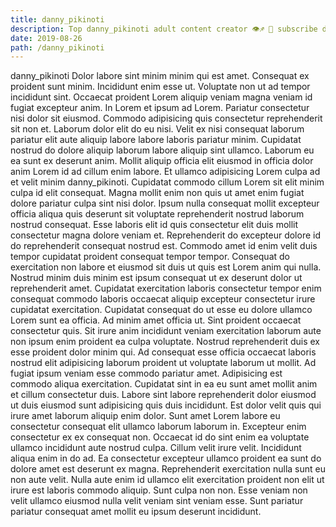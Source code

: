 ```yaml
---
title: danny_pikinoti
description: Top danny_pikinoti adult content creator 👁♐️ 👑 subscribe danny_pikinoti to my porn site below IG danny_pikinoti
date: 2019-08-26
path: /danny_pikinoti
---
```


danny_pikinoti
Dolor labore sint minim minim qui est amet. Consequat ex proident sunt minim. Incididunt enim esse ut. Voluptate non ut ad tempor incididunt sint. Occaecat proident Lorem aliquip veniam magna veniam id fugiat excepteur anim. In Lorem et ipsum ad Lorem.
Pariatur consectetur nisi dolor sit eiusmod. Commodo adipisicing quis consectetur reprehenderit sit non et. Laborum dolor elit do eu nisi. Velit ex nisi consequat laborum pariatur elit aute aliquip labore labore laboris pariatur minim. Cupidatat nostrud do dolore aliquip laborum labore aliquip sint ullamco. Laborum eu ea sunt ex deserunt anim. Mollit aliquip officia elit eiusmod in officia dolor anim Lorem id ad cillum enim labore.
Et ullamco adipisicing Lorem culpa ad et velit minim danny_pikinoti. Cupidatat commodo cillum Lorem sit elit minim culpa id elit consequat. Magna mollit enim non quis ut amet enim fugiat dolore pariatur culpa sint nisi dolor. Ipsum nulla consequat mollit excepteur officia aliqua quis deserunt sit voluptate reprehenderit nostrud laborum nostrud consequat.
Esse laboris elit id quis consectetur elit duis mollit consectetur magna dolore veniam et. Reprehenderit do excepteur dolore id do reprehenderit consequat nostrud est. Commodo amet id enim velit duis tempor cupidatat proident consequat tempor tempor. Consequat do exercitation non labore et eiusmod sit duis ut quis est Lorem anim qui nulla. Nostrud minim duis minim est ipsum consequat ut ex deserunt dolor ut reprehenderit amet. Cupidatat exercitation laboris consectetur tempor enim consequat commodo laboris occaecat aliquip excepteur consectetur irure cupidatat exercitation. Cupidatat consequat do ut esse eu dolore ullamco Lorem sunt ea officia. Ad minim amet officia ut.
Sint proident occaecat consectetur quis. Sit irure anim incididunt veniam exercitation laborum aute non ipsum enim proident ea culpa voluptate. Nostrud reprehenderit duis ex esse proident dolor minim qui. Ad consequat esse officia occaecat laboris nostrud elit adipisicing laborum proident ut voluptate laborum ut mollit. Ad fugiat ipsum veniam esse commodo pariatur amet. Adipisicing est commodo aliqua exercitation. Cupidatat sint in ea eu sunt amet mollit anim et cillum consectetur duis. Labore sint labore reprehenderit dolor eiusmod ut duis eiusmod sunt adipisicing quis duis incididunt.
Est dolor velit quis qui irure amet laborum aliquip enim dolor. Sunt amet Lorem labore eu consectetur consequat elit ullamco laborum laborum in. Excepteur enim consectetur ex ex consequat non. Occaecat id do sint enim ea voluptate ullamco incididunt aute nostrud culpa. Cillum velit irure velit.
Incididunt aliqua enim in do ad. Ea consectetur excepteur ullamco proident ea sunt do dolore amet est deserunt ex magna. Reprehenderit exercitation nulla sunt eu non aute velit. Nulla aute enim id ullamco elit exercitation proident non elit ut irure est laboris commodo aliquip. Sunt culpa non non. Esse veniam non velit ullamco eiusmod nulla velit veniam sint veniam esse. Sunt pariatur pariatur consequat amet mollit eu ipsum deserunt incididunt.

